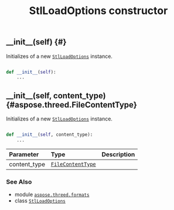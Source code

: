 ﻿---
title: StlLoadOptions constructor
second_title: Aspose.3D for Python via .NET API References
description: 
type: docs
weight: 10
url: /python-net/aspose.threed.formats/stlloadoptions/__init__/
is_root: false
---

## \_\_init\_\_(self) {#}

Initializes of a new [`StlLoadOptions`](/3d/python-net/aspose.threed.formats/stlloadoptions) instance.



```python

def __init__(self):
    ...
```




## \_\_init\_\_(self, content_type) {#aspose.threed.FileContentType}

Initializes of a new [`StlLoadOptions`](/3d/python-net/aspose.threed.formats/stlloadoptions) instance.



```python

def __init__(self, content_type):
    ...
```


| Parameter | Type | Description |
| :- | :- | :- |
| content_type | [`FileContentType`](/3d/python-net/aspose.threed/filecontenttype) |  |



### See Also
* module [`aspose.threed.formats`](../../)
* class [`StlLoadOptions`](/3d/python-net/aspose.threed.formats/stlloadoptions)
